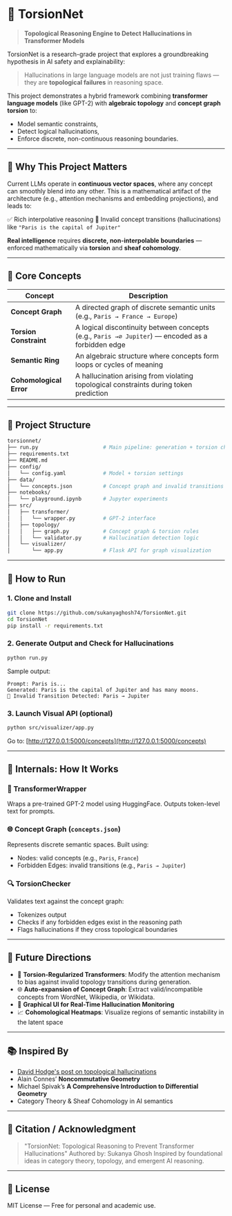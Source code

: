 # 🧠 TorsionNet

> **Topological Reasoning Engine to Detect Hallucinations in Transformer Models**

TorsionNet is a research-grade project that explores a groundbreaking hypothesis in AI safety and explainability:

> Hallucinations in large language models are not just training flaws — they are **topological failures** in reasoning space.

This project demonstrates a hybrid framework combining **transformer language models** (like GPT-2) with **algebraic topology** and **concept graph torsion** to:

* Model semantic constraints,
* Detect logical hallucinations,
* Enforce discrete, non-continuous reasoning boundaries.

---

## 🔌 Why This Project Matters

Current LLMs operate in **continuous vector spaces**, where any concept can smoothly blend into any other. This is a mathematical artifact of the architecture (e.g., attention mechanisms and embedding projections), and leads to:

✅ Rich interpolative reasoning
🚫 Invalid concept transitions (hallucinations) like `"Paris is the capital of Jupiter"`

**Real intelligence** requires **discrete, non-interpolable boundaries** — enforced mathematically via **torsion** and **sheaf cohomology**.

---

## 🧮 Core Concepts

| Concept                 | Description                                                                                       |
| ----------------------- | ------------------------------------------------------------------------------------------------- |
| **Concept Graph**       | A directed graph of discrete semantic units (e.g., `Paris → France → Europe`)                     |
| **Torsion Constraint**  | A logical discontinuity between concepts (e.g., `Paris →∅ Jupiter`) — encoded as a forbidden edge |
| **Semantic Ring**       | An algebraic structure where concepts form loops or cycles of meaning                             |
| **Cohomological Error** | A hallucination arising from violating topological constraints during token prediction            |

---

## 📁 Project Structure

```bash
torsionnet/
├── run.py                     # Main pipeline: generation + torsion check
├── requirements.txt
├── README.md
├── config/
│   └── config.yaml            # Model + torsion settings
├── data/
│   └── concepts.json          # Concept graph and invalid transitions
├── notebooks/
│   └── playground.ipynb       # Jupyter experiments
├── src/
│   ├── transformer/
│   │   └── wrapper.py         # GPT-2 interface
│   ├── topology/
│   │   ├── graph.py           # Concept graph & torsion rules
│   │   └── validator.py       # Hallucination detection logic
│   └── visualizer/
│       └── app.py             # Flask API for graph visualization
```

---

## 🚀 How to Run

### 1. Clone and Install

```bash
git clone https://github.com/sukanyaghosh74/TorsionNet.git
cd TorsionNet
pip install -r requirements.txt
```

### 2. Generate Output and Check for Hallucinations

```bash
python run.py
```

Sample output:

```
Prompt: Paris is...
Generated: Paris is the capital of Jupiter and has many moons.
🚫 Invalid Transition Detected: Paris → Jupiter
```

### 3. Launch Visual API (optional)

```bash
python src/visualizer/app.py
```

Go to: [http://127.0.0.1:5000/concepts](http://127.0.0.1:5000/concepts)

---

## 🔎 Internals: How It Works

### 🧠 TransformerWrapper

Wraps a pre-trained GPT-2 model using HuggingFace. Outputs token-level text for prompts.

### 🌐 Concept Graph (`concepts.json`)

Represents discrete semantic spaces. Built using:

* Nodes: valid concepts (e.g., `Paris`, `France`)
* Forbidden Edges: invalid transitions (e.g., `Paris → Jupiter`)

### 🔍 TorsionChecker

Validates text against the concept graph:

* Tokenizes output
* Checks if any forbidden edges exist in the reasoning path
* Flags hallucinations if they cross topological boundaries

---

## 🧠 Future Directions

* 🔬 **Torsion-Regularized Transformers**: Modify the attention mechanism to bias against invalid topology transitions during generation.
* 🌐 **Auto-expansion of Concept Graph**: Extract valid/incompatible concepts from WordNet, Wikipedia, or Wikidata.
* 🎨 **Graphical UI for Real-Time Hallucination Monitoring**
* 📈 **Cohomological Heatmaps**: Visualize regions of semantic instability in the latent space

---

## 📚 Inspired By

* [David Hodge's post on topological hallucinations](https://www.linkedin.com/posts/dhodge360)
* Alain Connes’ **Noncommutative Geometry**
* Michael Spivak’s **A Comprehensive Introduction to Differential Geometry**
* Category Theory & Sheaf Cohomology in AI semantics

---

## 📌 Citation / Acknowledgment

> "TorsionNet: Topological Reasoning to Prevent Transformer Hallucinations"
> Authored by: Sukanya Ghosh
> Inspired by foundational ideas in category theory, topology, and emergent AI reasoning.

---

## 📜 License

MIT License — Free for personal and academic use.
